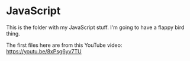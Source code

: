 # JavaScript
This is the folder with my JavaScript stuff. I'm going to have a flappy bird thing.

The first files here are from this YouTube video: https://youtu.be/8xPsg6yv7TU